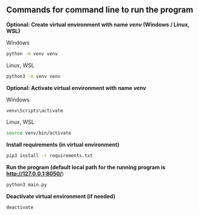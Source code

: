 ## Commands for command line to run the program

**Optional: Create virtual environment with name *venv* (Windows / Linux, WSL)**

Windows
```sh
python -m venv venv
```
Linux, WSL
```sh
python3 -m venv venv
```

**Optional: Activate virtual environment with name *venv***

Windows
```sh
venv\Scripts\activate
```
Linux, WSL
```sh
source venv/bin/activate
```

**Install requirements (in virtual environment)**
```sh
pip3 install -r requirements.txt
```

**Run the program (default local path for the running program is http://127.0.0.1:8050/**)
```sh
python3 main.py
```

**Deactivate virtual environment (if needed)**
```sh
deactivate
```
